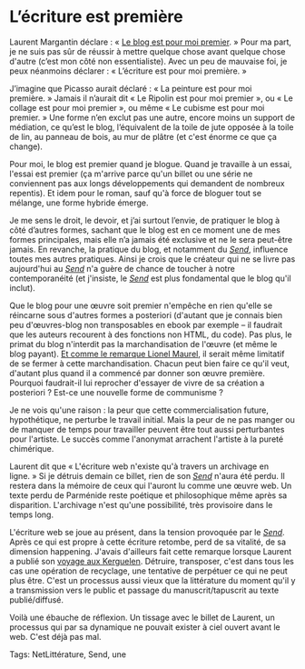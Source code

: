 # L’écriture est première

Laurent Margantin déclare : « [Le blog est pour moi premier](http://webassoauteurs.wordpress.com/2013/11/29/quest-ce-que-lecriture-web/). » Pour ma part, je ne suis pas sûr de réussir à mettre quelque chose avant quelque chose d'autre (c’est mon côté non essentialiste). Avec un peu de mauvaise foi, je peux néanmoins déclarer : « L’écriture est pour moi première. »<span id="more-33804"></span>

J’imagine que Picasso aurait déclaré : « La peinture est pour moi première. » Jamais il n’aurait dit « Le Ripolin est pour moi premier », ou « Le collage est pour moi premier », ou même « Le cubisme est pour moi premier. » Une forme n’en exclut pas une autre, encore moins un support de médiation, ce qu’est le blog, l’équivalent de la toile de jute opposée à la toile de lin, au panneau de bois, au mur de plâtre (et c'est énorme ce que ça change).

Pour moi, le blog est premier quand je blogue. Quand je travaille à un essai, l'essai est premier (ça m'arrive parce qu'un billet ou une série ne conviennent pas aux longs développements qui demandent de nombreux repentis). Et idem pour le roman, sauf qu'à force de bloguer tout se mélange, une forme hybride émerge.

Je me sens le droit, le devoir, et j’ai surtout l’envie, de pratiquer le blog à côté d’autres formes, sachant que le blog est en ce moment une de mes formes principales, mais elle n’a jamais été exclusive et ne le sera peut-être jamais. En revanche, la pratique du blog, et notamment du *[Send](http://blog.tcrouzet.com/tag/send/)*, influence toutes mes autres pratiques. Ainsi je crois que le créateur qui ne se livre pas aujourd'hui au *[Send](http://blog.tcrouzet.com/tag/send/)* n'a guère de chance de toucher à notre contemporanéité (et j'insiste, le *[Send](http://blog.tcrouzet.com/tag/send/)* est plus fondamental que le blog qu'il inclut).

Que le blog pour une œuvre soit premier n'empêche en rien qu'elle se réincarne sous d'autres formes a posteriori (d'autant que je connais bien peu d'œuvres-blog non transposables en ebook par exemple – il faudrait que les auteurs recourent à des fonctions non HTML, du code). Pas plus, le primat du blog n'interdit pas la marchandisation de l'œuvre (et même le blog payant). [Et comme le remarque Lionel Maurel](http://webassoauteurs.wordpress.com/2013/11/29/quest-ce-que-lecriture-web/comment-page-1/), il serait même limitatif de se fermer à cette marchandisation. Chacun peut bien faire ce qu'il veut, d'autant plus quand il a commencé par donner son œuvre première. Pourquoi faudrait-il lui reprocher d'essayer de vivre de sa création a posteriori ? Est-ce une nouvelle forme de communisme ?

Je ne vois qu'une raison : la peur que cette commercialisation future, hypothétique, ne perturbe le travail initial. Mais la peur de ne pas manger ou de manquer de temps pour travailler peuvent être tout aussi perturbantes pour l'artiste. Le succès comme l'anonymat arrachent l'artiste à la pureté chimérique.

Laurent dit que « L'écriture web n'existe qu'à travers un archivage en ligne. » Si je détruis demain ce billet, rien de son *[Send](http://blog.tcrouzet.com/tag/send/)* n'aura été perdu. Il restera dans la mémoire de ceux qui l'auront lu comme une œuvre web. Un texte perdu de Parménide reste poétique et philosophique même après sa disparition. L'archivage n'est qu'une possibilité, très provisoire dans le temps long.

L'écriture web se joue au présent, dans la tension provoquée par le *[Send](http://blog.tcrouzet.com/tag/send/)*. Après ce qui est propre à cette écriture retombe, perd de sa vitalité, de sa dimension happening. J'avais d'ailleurs fait cette remarque lorsque Laurent a publié son [voyage aux Kerguelen](http://blog.tcrouzet.com/2013/04/15/la-discontinuite-du-web-et-leclatement-de-nos-vies/). Détruire, transposer, c'est dans tous les cas une opération de recyclage, une tentative de perpétuer ce qui ne peut plus être. C'est un processus aussi vieux que la littérature du moment qu'il y a transmission vers le public et passage du manuscrit/tapuscrit au texte publié/diffusé.

Voilà une ébauche de réflexion. Un tissage avec le billet de Laurent, un processus qui par sa dynamique ne pouvait exister à ciel ouvert avant le web. C'est déjà pas mal.

Tags: NetLittérature, Send, une